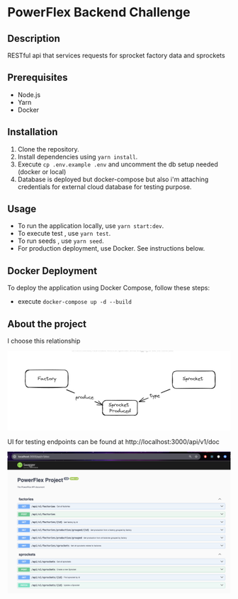 # PowerFlex Backend Challenge

## Description
RESTful api that services requests for sprocket factory data and sprockets

## Prerequisites
- Node.js
- Yarn
- Docker

## Installation
1. Clone the repository.
2. Install dependencies using `yarn install`.
3. Execute `cp .env.example .env` and uncomment the db setup needed (docker or local)
4. Database is deployed but docker-compose but also i'm attaching credentials for external cloud database for testing purpose.


## Usage
- To run the application locally, use `yarn start:dev`.
- To execute test , use `yarn test`.
- To run seeds , use `yarn seed`.
- For production deployment, use Docker. See instructions below.

## Docker Deployment
To deploy the application using Docker Compose, follow these steps:
- execute `docker-compose up -d --build`

## About the project
I choose this relationship

![Alt text](Diagram.jpeg)

UI for testing endpoints can be found at http://localhost:3000/api/v1/doc

![Alt text](swagger.png)





